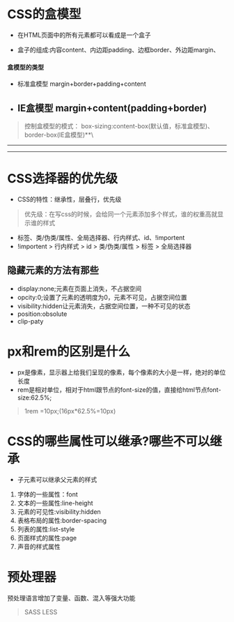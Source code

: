 # CSS的盒模型

- 在HTML页面中的所有元素都可以看成是一个盒子

- 盒子的组成:内容content、内边距padding、边框border、外边距margin、
#### 盒模型的类型
- 标准盒模型
   margin+border+padding+content
- IE盒模型
    margin+content(padding+border)
    ---
>控制盒模型的模式：
box-sizing:content-box(默认值，标准盒模型)、border-box(IE盒模型)**\

---
---
# CSS选择器的优先级
* CSS的特性：继承性，层叠行，优先级
> 优先级：在写css的时候，会给同一个元素添加多个样式，谁的权重高就显示谁的样式
- 标签、类/伪类/属性、全局选择器、行内样式、id、!importent
- !importent > 行内样式 > id >  类/伪类/属性 > 标签 >  全局选择器

## 隐藏元素的方法有那些
- display:none;元素在页面上消失，不占据空间
- opcity:0;设置了元素的透明度为0，元素不可见，占据空间位置
- visibility:hidden让元素消失，占据空间位置，一种不可见的状态
- position:obsolute
- clip-paty

# px和rem的区别是什么
- px是像素，显示器上给我们呈现的像素，每个像素的大小是一样，绝对的单位长度
- rem是相对单位，相对于html跟节点的font-size的值，直接给html节点font-size:62.5%;
>1rem =10px;(16px*62.5%=10px)

# CSS的哪些属性可以继承?哪些不可以继承
- 子元素可以继承父元素的样式
1. 字体的一些属性：font
2. 文本的一些属性:line-height
3. 元素的可见性:visibility:hidden
4. 表格布局的属性:border-spacing
5. 列表的属性:list-style
6. 页面样式的属性:page
7. 声音的样式属性


# 预处理器
预处理语言增加了变量、函数、混入等强大功能
> SASS LESS